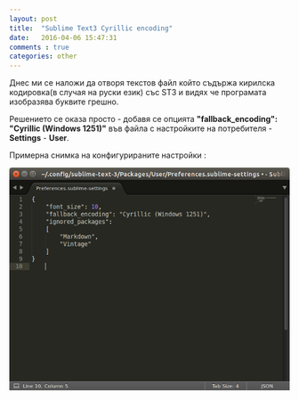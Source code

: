 ```yaml
---
layout: post
title:  "Sublime Text3 Cyrillic encoding"
date:   2016-04-06 15:47:31
comments : true
categories: other
---
```


Днес ми се наложи да отворя текстов файл който съдържа кирилска кодировка(в случая на руски език) със ST3 и видях че програмата изобразява буквите грешно.

Решението се оказа просто - добавя се опцията **"fallback_encoding": "Cyrillic (Windows 1251)"** във файла с настройките на потребителя - **Settings** - **User**.

Примерна снимка на конфигурираните настройки : 

![cl1](https://github.com/etem/etem.github.io/raw/master/assets/images/enc.png)


